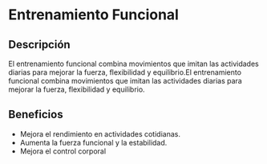 # Entrenamiento Funcional
## Descripción
El entrenamiento funcional combina movimientos que imitan las actividades diarias para mejorar la fuerza, flexibilidad y equilibrio.El entrenamiento funcional combina movimientos que imitan las actividades diarias para mejorar la fuerza, flexibilidad y equilibrio.
## Beneficios
- Mejora el rendimiento en actividades cotidianas.
- Aumenta la fuerza funcional y la estabilidad.
- Mejora el control corporal
